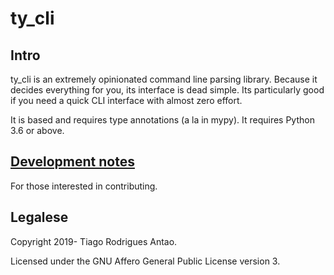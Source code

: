 # ty_cli

## Intro

ty_cli is an extremely opinionated command line parsing
library. Because it decides everything for you, its interface is dead
simple. Its particularly good if you need a quick CLI interface with
almost zero effort.

It is based and requires type annotations (a la in mypy). It requires
Python 3.6 or above.


## [Development notes](devel.md)

For those interested in contributing.

## Legalese

Copyright 2019- Tiago Rodrigues Antao.

Licensed under the GNU Affero General Public License version 3.
